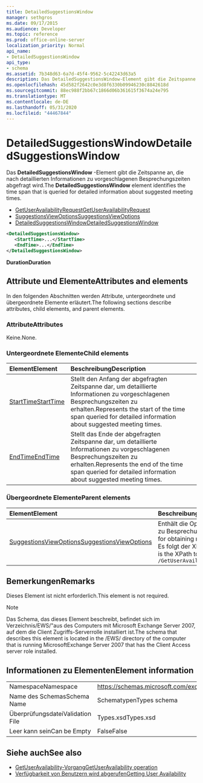 ```yaml
---
title: DetailedSuggestionsWindow
manager: sethgros
ms.date: 09/17/2015
ms.audience: Developer
ms.topic: reference
ms.prod: office-online-server
localization_priority: Normal
api_name:
- DetailedSuggestionsWindow
api_type:
- schema
ms.assetid: 7b348d63-6a7d-45f4-9562-5c42243d63a5
description: Das DetailedSuggestionsWindow-Element gibt die Zeitspanne an, die nach detaillierten Informationen zu vorgeschlagenen Besprechungszeiten abgefragt wird.
ms.openlocfilehash: 45d582f2642c0e3d8f6330b09946230c8842618d
ms.sourcegitcommit: 88ec988f2bb67c1866d06b361615f3674a24e795
ms.translationtype: MT
ms.contentlocale: de-DE
ms.lasthandoff: 05/31/2020
ms.locfileid: "44467844"
---
```

# <a name="detailedsuggestionswindow"></a><span data-ttu-id="c786a-103">DetailedSuggestionsWindow</span><span class="sxs-lookup"><span data-stu-id="c786a-103">DetailedSuggestionsWindow</span></span>

<span data-ttu-id="c786a-104">Das **DetailedSuggestionsWindow** -Element gibt die Zeitspanne an, die nach detaillierten Informationen zu vorgeschlagenen Besprechungszeiten abgefragt wird.</span><span class="sxs-lookup"><span data-stu-id="c786a-104">The **DetailedSuggestionsWindow** element identifies the time span that is queried for detailed information about suggested meeting times.</span></span> 
  
- [<span data-ttu-id="c786a-105">GetUserAvailabilityRequest</span><span class="sxs-lookup"><span data-stu-id="c786a-105">GetUserAvailabilityRequest</span></span>](getuseravailabilityrequest.md) 
- [<span data-ttu-id="c786a-106">SuggestionsViewOptions</span><span class="sxs-lookup"><span data-stu-id="c786a-106">SuggestionsViewOptions</span></span>](suggestionsviewoptions.md) 
- [<span data-ttu-id="c786a-107">DetailedSuggestionsWindow</span><span class="sxs-lookup"><span data-stu-id="c786a-107">DetailedSuggestionsWindow</span></span>](detailedsuggestionswindow.md)
  
```xml
<DetailedSuggestionsWindow>
   <StartTime>...</StartTime>
   <EndTime>...</EndTime>
</DetailedSuggestionsWindow>
```

 <span data-ttu-id="c786a-108">**Duration**</span><span class="sxs-lookup"><span data-stu-id="c786a-108">**Duration**</span></span>
## <a name="attributes-and-elements"></a><span data-ttu-id="c786a-109">Attribute und Elemente</span><span class="sxs-lookup"><span data-stu-id="c786a-109">Attributes and elements</span></span>

<span data-ttu-id="c786a-110">In den folgenden Abschnitten werden Attribute, untergeordnete und übergeordnete Elemente erläutert.</span><span class="sxs-lookup"><span data-stu-id="c786a-110">The following sections describe attributes, child elements, and parent elements.</span></span>
  
### <a name="attributes"></a><span data-ttu-id="c786a-111">Attribute</span><span class="sxs-lookup"><span data-stu-id="c786a-111">Attributes</span></span>

<span data-ttu-id="c786a-112">Keine.</span><span class="sxs-lookup"><span data-stu-id="c786a-112">None.</span></span>
  
### <a name="child-elements"></a><span data-ttu-id="c786a-113">Untergeordnete Elemente</span><span class="sxs-lookup"><span data-stu-id="c786a-113">Child elements</span></span>

|<span data-ttu-id="c786a-114">**Element**</span><span class="sxs-lookup"><span data-stu-id="c786a-114">**Element**</span></span>|<span data-ttu-id="c786a-115">**Beschreibung**</span><span class="sxs-lookup"><span data-stu-id="c786a-115">**Description**</span></span>|
|:-----|:-----|
|[<span data-ttu-id="c786a-116">StartTime</span><span class="sxs-lookup"><span data-stu-id="c786a-116">StartTime</span></span>](starttime.md) <br/> |<span data-ttu-id="c786a-117">Stellt den Anfang der abgefragten Zeitspanne dar, um detaillierte Informationen zu vorgeschlagenen Besprechungszeiten zu erhalten.</span><span class="sxs-lookup"><span data-stu-id="c786a-117">Represents the start of the time span queried for detailed information about suggested meeting times.</span></span>  <br/> |
|[<span data-ttu-id="c786a-118">EndTime</span><span class="sxs-lookup"><span data-stu-id="c786a-118">EndTime</span></span>](endtime.md) <br/> |<span data-ttu-id="c786a-119">Stellt das Ende der abgefragten Zeitspanne dar, um detaillierte Informationen zu vorgeschlagenen Besprechungszeiten zu erhalten.</span><span class="sxs-lookup"><span data-stu-id="c786a-119">Represents the end of the time span queried for detailed information about suggested meeting times.</span></span>  <br/> |
   
### <a name="parent-elements"></a><span data-ttu-id="c786a-120">Übergeordnete Elemente</span><span class="sxs-lookup"><span data-stu-id="c786a-120">Parent elements</span></span>

|<span data-ttu-id="c786a-121">**Element**</span><span class="sxs-lookup"><span data-stu-id="c786a-121">**Element**</span></span>|<span data-ttu-id="c786a-122">**Beschreibung**</span><span class="sxs-lookup"><span data-stu-id="c786a-122">**Description**</span></span>|
|:-----|:-----|
|[<span data-ttu-id="c786a-123">SuggestionsViewOptions</span><span class="sxs-lookup"><span data-stu-id="c786a-123">SuggestionsViewOptions</span></span>](suggestionsviewoptions.md) <br/> |<span data-ttu-id="c786a-124">Enthält die Optionen zum Abrufen von Informationen zu Besprechungs Vorschlägen.</span><span class="sxs-lookup"><span data-stu-id="c786a-124">Contains the options for obtaining meeting suggestion information.</span></span>  <br/> <span data-ttu-id="c786a-125">Es folgt der XPath für dieses Element:</span><span class="sxs-lookup"><span data-stu-id="c786a-125">The following is the XPath to this element:</span></span>  <br/>  `/GetUserAvailabilityRequest/SuggestionViewOptions` <br/> |
   
## <a name="remarks"></a><span data-ttu-id="c786a-126">Bemerkungen</span><span class="sxs-lookup"><span data-stu-id="c786a-126">Remarks</span></span>

<span data-ttu-id="c786a-127">Dieses Element ist nicht erforderlich.</span><span class="sxs-lookup"><span data-stu-id="c786a-127">This element is not required.</span></span>
  
> [!NOTE]
> <span data-ttu-id="c786a-128">Das Schema, das dieses Element beschreibt, befindet sich im Verzeichnis/EWS/"aus des Computers mit Microsoft Exchange Server 2007, auf dem die Client Zugriffs-Serverrolle installiert ist.</span><span class="sxs-lookup"><span data-stu-id="c786a-128">The schema that describes this element is located in the /EWS/ directory of the computer that is running MicrosoftExchange Server 2007 that has the Client Access server role installed.</span></span> 
  
## <a name="element-information"></a><span data-ttu-id="c786a-129">Informationen zu Elementen</span><span class="sxs-lookup"><span data-stu-id="c786a-129">Element information</span></span>

|||
|:-----|:-----|
|<span data-ttu-id="c786a-130">Namespace</span><span class="sxs-lookup"><span data-stu-id="c786a-130">Namespace</span></span>  <br/> |https://schemas.microsoft.com/exchange/services/2006/types  <br/> |
|<span data-ttu-id="c786a-131">Name des Schemas</span><span class="sxs-lookup"><span data-stu-id="c786a-131">Schema Name</span></span>  <br/> |<span data-ttu-id="c786a-132">Schematypen</span><span class="sxs-lookup"><span data-stu-id="c786a-132">Types schema</span></span>  <br/> |
|<span data-ttu-id="c786a-133">Überprüfungsdatei</span><span class="sxs-lookup"><span data-stu-id="c786a-133">Validation File</span></span>  <br/> |<span data-ttu-id="c786a-134">Types.xsd</span><span class="sxs-lookup"><span data-stu-id="c786a-134">Types.xsd</span></span>  <br/> |
|<span data-ttu-id="c786a-135">Leer kann sein</span><span class="sxs-lookup"><span data-stu-id="c786a-135">Can be Empty</span></span>  <br/> |<span data-ttu-id="c786a-136">False</span><span class="sxs-lookup"><span data-stu-id="c786a-136">False</span></span>  <br/> |
   
## <a name="see-also"></a><span data-ttu-id="c786a-137">Siehe auch</span><span class="sxs-lookup"><span data-stu-id="c786a-137">See also</span></span>

- [<span data-ttu-id="c786a-138">GetUserAvailability-Vorgang</span><span class="sxs-lookup"><span data-stu-id="c786a-138">GetUserAvailability operation</span></span>](getuseravailability-operation.md)
- [<span data-ttu-id="c786a-139">Verfügbarkeit von Benutzern wird abgerufen</span><span class="sxs-lookup"><span data-stu-id="c786a-139">Getting User Availability</span></span>](https://msdn.microsoft.com/library/d4133fcb-9b0f-4e6b-aadf-a389da83516a%28Office.15%29.aspx)


